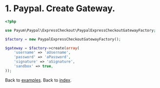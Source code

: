 # 1. Paypal. Create Gateway. 

```php
<?php

use Payum\Paypal\ExpressCheckout\PaypalExpressCheckoutGatewayFactory;

$factory = new PaypalExpressCheckoutGatewayFactory();

$gateway = $factory->create(array(
    'username' => 'aUsername',
    'password' => 'aPassword',
    'signature' => 'aSignature',
    'sandbox' => true,
));
```

Back to [examples](index.md).
Back to [index](../index.md).
